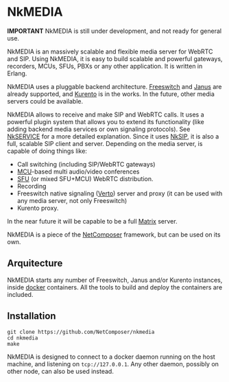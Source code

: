 
# NkMEDIA

**IMPORTANT** NkMEDIA is still under development, and not ready for general use.

NkMEDIA is an massively scalable and flexible media server for WebRTC and SIP. Using NkMEDIA, it is easy to build scalable and powerful gateways, recorders, MCUs, SFUs, PBXs or any other application. It is written in Erlang.

NkMEDIA uses a pluggable backend architecture. [Freeswitch](https://freeswitch.org) and [Janus](https://janus.conf.meetecho.com/docs/) are already supported, and [Kurento](https://www.kurento.org) is in the works. In the future, other media servers could be available. 

NkMEDIA allows to receive and make SIP and WebRTC calls. It uses a powerful plugin system that allows you to extend its functionality (like adding backend media services or own signaling protocols). See [NkSERVICE](https://github.com/NetComposer/nkservice) for a more detailed explanation. Since it uses [NkSIP](https://github.com/NetComposer/nksip), it is also a full, scalable SIP client and server. Depending on the media server, is capable of doing things like:

* Call switching (including SIP/WebRTC gateways)
* [MCU](https://webrtcglossary.com/mcu/)-based multi audio/video conferences
* [SFU](https://webrtcglossary.com/sfu/) (or mixed SFU+MCU) WebRTC distribution.
* Recording
* Freeswitch native signaling ([Verto](http://evoluxbr.github.io/verto-docs/)) server and proxy (it can be used with any media server, not only Freeswitch)
* Kurento proxy.

In the near future it will be capable to be a full [Matrix](https://matrix.org) server.

NkMEDIA is a piece of the [NetComposer](http://www.slideshare.net/carlosjgf/net-composer-v2) framework, but can be used on its own.


## Arquitecture

NkMEDIA starts any number of Freeswitch, Janus and/or Kurento instances, inside [docker](https://www.docker.com) containers. All the tools to build and deploy the containers are included.


## Installation

```
git clone https://github.com/NetComposer/nkmedia
cd nkmedia
make
```

NkMEDIA is designed to connect to a docker daemon running on the host machine, and listening on `tcp://127.0.0.1`. Any other daemon, possibly on other node, can also be used instead.






